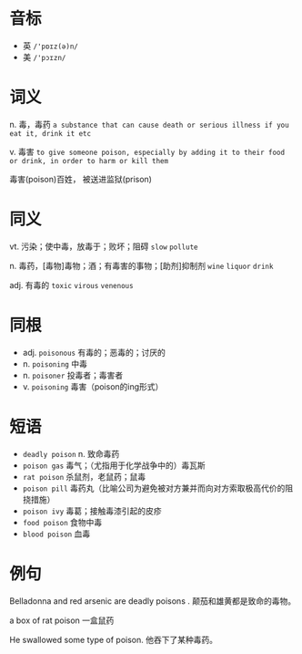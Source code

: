 # 音标

- 英 `/'pɒɪz(ə)n/`
- 美 `/'pɔɪzn/`

# 词义

n. 毒，毒药
`a substance that can cause death or serious illness if you eat it, drink it etc`

v. 毒害
`to give someone poison, especially by adding it to their food or drink, in order to harm or kill them`



毒害(poison)百姓， 被送进监狱(prison)

# 同义

vt. 污染；使中毒，放毒于；败坏；阻碍
`slow` `pollute`

n. 毒药，[毒物]毒物；酒；有毒害的事物；[助剂]抑制剂
`wine` `liquor` `drink`

adj. 有毒的
`toxic` `virous` `venenous`

# 同根

- adj. `poisonous` 有毒的；恶毒的；讨厌的
- n. `poisoning` 中毒
- n. `poisoner` 投毒者；毒害者
- v. `poisoning` 毒害（poison的ing形式）

# 短语

- `deadly poison` n. 致命毒药
- `poison gas` 毒气；（尤指用于化学战争中的）毒瓦斯
- `rat poison` 杀鼠剂，老鼠药；鼠毒
- `poison pill` 毒药丸（比喻公司为避免被对方兼并而向对方索取极高代价的阻挠措施）
- `poison ivy` 毒葛；接触毒漆引起的皮疹
- `food poison` 食物中毒
- `blood poison` 血毒

# 例句

Belladonna and red arsenic are deadly poisons .
颠茄和雄黄都是致命的毒物。

a box of rat poison
一盒鼠药

He swallowed some type of poison.
他吞下了某种毒药。


